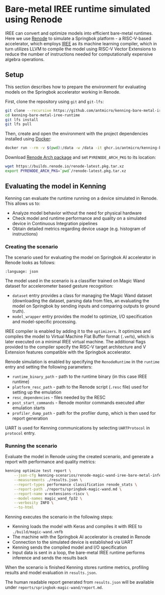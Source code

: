 # Bare-metal IREE runtime simulated using Renode

IREE can convert and optimize models into efficient bare-metal runtimes.
Here we use [Renode](https://renode.io/) to simulate a Springbok platform - a RISC-V-based
accelerator, which employs [IREE](https://github.com/openxla/iree) as its machine learning compiler, which
in turn utilizes LLVM to compile the model using RISC-V Vector Extensions to
reduce the number of instructions needed for computationally expensive algebra operations.

## Setup

This section describes how to prepare the environment for evaluating models on the Springbok accelerator working in Renode.

First, clone the repository using `git` and `git-lfs`:

```bash
git clone --recursive https://github.com/antmicro/kenning-bare-metal-iree-runtime
cd kenning-bare-metal-iree-runtime
git lfs install
git lfs pull
```

Then, create and open the environment with the project dependencies installed using [Docker](https://docs.docker.com/engine/reference/commandline/container_run/):

```bash
docker run --rm -v $(pwd):/data -w /data -it ghcr.io/antmicro/kenning-bare-metal-iree-runtime:latest
```

Download [Renode Arch package](https://builds.renode.io/renode-latest.pkg.tar.xz) and set `PYRENODE_ARCH_PKG` to its location:
```bash
wget https://builds.renode.io/renode-latest.pkg.tar.xz
export PYRENODE_ARCH_PKG=`pwd`/renode-latest.pkg.tar.xz
```

## Evaluating the model in Kenning

Kenning can evaluate the runtime running on a device simulated in Renode. This allows us to:
* Analyze model behavior without the need for physical hardware
* Check model and runtime performance and quality on a simulated device in Continuous Integration pipelines
* Obtain detailed metrics regarding device usage (e.g. histogram of instructions)

### Creating the scenario

The scenario used for evaluating the model on Springbok AI accelerator in Renode looks as follows:
```{literalinclude} ../scripts/jsonconfigs/renode-magic-wand-iree-bare-metal-inference.json
:language: json
```

The model used in the scenario is a classifier trained on Magic Wand dataset for accelerometer based gesture recognition:

* `dataset` entry provides a class for managing the Magic Wand dataset (downloading the dataset, parsing data from files, an evaluating the model on Springbok by sending inputs and comparing outputs to ground truth).
* `model_wrapper` entry provides the model to optimize, I/O  specification and model-specific processing.

IREE compiler is enabled by adding it to the `optimizers`. It optimizes and compiles the model to Virtual Machine Flat Buffer format (`.vmfb`), which is later executed on a minimal IREE virtual machine. The additional flags provided to the compiler specify the RISC-V target architecture and V Extension features compatible with the Springbok accelerator.

Renode simulation is enabled by specifying the `RenodeRuntime` in the `runtime` entry and setting the following parameters:
* `runtime_binary_path` - path to the runtime binary (in this case IREE runtime)
* `platform_resc_path` - path to the Renode script (`.resc` file) used for setting up the emulation
* `resc_dependencies` - files needed by the RESC
* `post_start_commands` - Renode monitor commands executed after emulation starts
* `profiler_dump_path` - path for the profiler dump, which is then used for report generation

UART is used for Kenning communications by selecting `UARTProtocol` in `protocol` entry.

### Running the scenario

Evaluate the model in Renode using the created scenario, and generate a report with performance and quality metrics:

```bash
kenning optimize test report \
    --json-cfg kenning-scenarios/renode-magic-wand-iree-bare-metal-inference-prebuilt.json \
    --measurements ./results.json \
    --report-types performance classification renode_stats \
    --report-path ./reports/springbok-magic-wand.md \
    --report-name v-extensions-riscv \
    --model-names magic_wand_fp32 \
    --verbosity INFO \
    --to-html
```

Kenning executes the scenario in the following steps:
* Kenning loads the model with Keras and compiles it with IREE to `./build/magic-wand.vmfb`
* The machine with the Springbok AI accelerator is created in Renode
* Connection to the simulated device is established via UART
* Kenning sends the compiled model and I/O specification
* Input data is sent in a loop, the bare-metal IREE runtime performs inference and sends the results back

When the scenario is finished Kenning stores runtime metrics, profiling results and model evaluation in `results.json`.

The human readable report generated from `results.json` will be available under `reports/springbok-magic-wand/report.md`.
